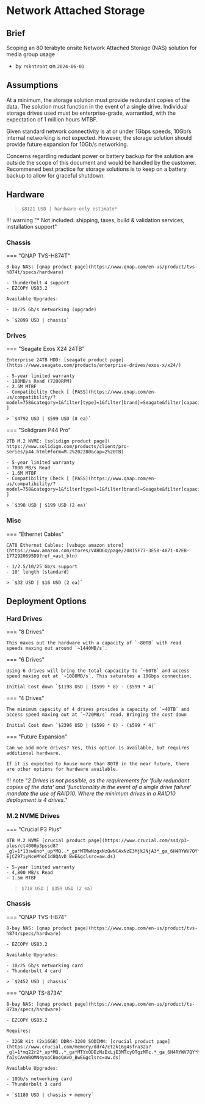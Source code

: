 # Network Attached Storage

## Brief

Scoping an 80 terabyte onsite Network Attached Storage (NAS) solution for media group usage

- by `rskntroot` on `2024-06-01`

## Assumptions

At a minimum, the storage solution must provide redundant copies of the data. The solution must function in the event of a single drive. Individual storage drives used must be enterprise-grade, warrantied, with the expectation of 1 million hours MTBF.

Given standard network connectivity is at or under 1Gbps speeds, 10Gb/s internal networking is not expected. However, the storage solution should provide future expansion for 10Gb/s networking.

Concerns regarding redudant power or battery backup for the solution are outside the scope of this document and would be handled by the customer. Recommened best practice for storage solutions is to keep on a battery backup to allow for graceful shutdown.

## Hardware

> `$8121 USD | hardware-only estimate*`

!!! warning "* Not included: shipping, taxes, build & validation services, installation support"

### Chassis

=== "QNAP TVS-H874T"

    8-bay NAS: [qnap product page](https://www.qnap.com/en-us/product/tvs-h874t/specs/hardware)

    - Thunderbolt 4 support
    - EZCOPY USB3.2

    Available Upgrades:

    - 10/25 Gb/s networking (upgrade)

    > `$2899 USD | chassis`

### Drives

=== "Seagate Exos X24 24TB"

    Enterprise 24TB HDD: [seagate product page](https://www.seagate.com/products/enterprise-drives/exos-x/x24/)

    - 5-year limited warranty
    - 180MB/s Read (7200RPM)
    - 2.5M MTBF
    - Compatibility Check [ [PASS](https://www.qnap.com/en-us/compatibility/?model=758&category=1&filter[type]=1&filter[brand]=Seagate&filter[capacity]=24000) ]

    > `$4792 USD | $599 USD (8 ea)`

=== "Solidgram P44 Pro"

    2TB M.2 NVME: [solidigm product page]( https://www.solidigm.com/products/client/pro-series/p44.html#form=M.2%202280&cap=2%20TB)

    - 5-year limited warranty
    - 7000 MB/s Read
    - 1.6M MTBF
    - Compatibility Check [ [PASS](https://www.qnap.com/en-us/compatibility/?model=758&category=1&filter[type]=1&filter[brand]=Seagate&filter[capacity]=24000) ]

    > `$398 USD | $199 USD (2 ea)`

### Misc

=== "Ethernet Cables"

    CAT8 Ethernet Cables: [vabugo amazon store](https://www.amazon.com/stores/VABOGU/page/20815F77-3E58-4871-A2EB-1772920695D9?ref_=ast_bln)

    - 1/2.5/10/25 Gb/s support
    - 10' length (standard)

    > `$32 USD | $16 USD (2 ea)`

## Deployment Options

### Hard Drives

=== "8 Drives"

    This maxes out the hardware with a capacity of `~80TB` with read speeds maxing out around `~1440MB/s`.

=== "6 Drives"

    Using 6 drives will bring the total capcacity to `~60TB` and access speed maxing out at `~1080MB/s`. This saturates a 10Gbps connection.
    
    Initial Cost down `$1198 USD | ($599 * 8) - ($599 * 4)`

=== "4 Drives"

    The minimum capacity of 4 drives provides a capacity of `~40TB` and access speed maxing out at `~720MB/s` read. Bringing the cost down
    
    Initial Cost down `$2396 USD | ($599 * 8) - ($599 * 4)`

=== "Future Expansion"

    Can we add more drives? Yes, this option is available, but requires additional hardware.
  
    If it is expected to house more than 80TB in the near future, there are other options for hardware available.

!!! note "*2 Drives is not possible, as the requirements for 'fully redundant copies of the data' and 'functionality in the event of a single drive failure' mandate the use of RAID10.  Where the minimum drives in a RAID10 deployment is 4 drives.*"

### M.2 NVME Drives

=== "Crucial P3 Plus"

    4TB M.2 NVME [crucial product page](https://www.crucial.com/ssd/p3-plus/ct4000p3pssd8?_gl=1*13sw6no*_up*MQ..*_ga*MTMwNzgxNzQwNC4xNzE3Mjk2NjA3*_ga_6H4RYWV7QY*MTcxNzI5NjYwNy4xLjEuMTcxNzI5NjYxNC4wLjAuMjIzMjAyNjQ2&gclid=CjwKCAjwjeuyBhBuEiwAJ3vuoWUcasHvAhPD74JFCo8NZTNCemm5DIvp9fUT5ZnK-EjCZ97iyNceMhoC1d8QAvD_BwE&gclsrc=aw.ds)

    - 5-year limited warranty
    - 4,800 MB/s Read
    - 1.5m MTBF

> `$718 USD | $359 USD (2 ea)`

### Chassis

=== "QNAP TVS-H874"

    8-bay NAS: [qnap product page](https://www.qnap.com/en-us/product/tvs-h874/specs/hardware)

    - EZCOPY USB3.2

    Available Upgrades:

    - 10/25 Gb/s networking card
    - Thunderbolt 4 card

    > `$2452 USD | chassis`

=== "QNAP TS-873A"

    8-bay NAS: [qnap product page](https://www.qnap.com/en-us/product/ts-873a/specs/hardware)

    - EZCOPY USB3.2

    Requires:

    - 32GB Kit (2x16GB) DDR4-3200 SODIMM: [crucial product page](https://www.crucial.com/memory/ddr4/ct2k16g4sfra32a?_gl=1*mq22r2*_up*MQ..*_ga*MTYxODEzNzExLjE3MTcyOTgzMTc.*_ga_6H4RYWV7QY*MTcxNzI5ODMxNy4xLjEuMTcxNzI5ODMyNS4wLjAuMTgxMDAzNjg0MQ..&gclid=CjwKCAjwjeuyBhBuEiwAJ3vuoQXDrg49snbi2juKZJSCftPl9NjUEollcaynaS-faIsCAvWBOMN4yxoCBooQAvD_BwE&gclsrc=aw.ds)

    Available Upgrades:

    - 10Gb/s networking card
    - Thunderbolt 3 card

    > `$1180 USD | chassis + memory`


